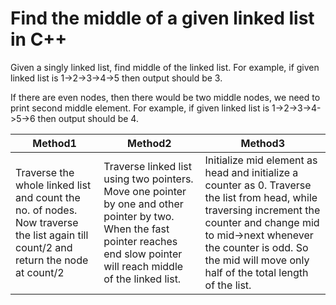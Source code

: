 # Find the middle of a given linked list in C++
Given a singly linked list, find middle of the linked list. 
For example, if given linked list is 1->2->3->4->5 then output should be 3.

If there are even nodes, then there would be two middle nodes, we need to print second middle element. 
For example, if given linked list is 1->2->3->4->5->6 then output should be 4.

| Method1 | Method2 | Method3 |
|---|---|---|
|Traverse the whole linked list and count the no. of nodes. Now traverse the list again till count/2 and return the node at count/2 | Traverse linked list using two pointers. Move one pointer by one and other pointer by two. When the fast pointer reaches end slow pointer will reach middle of the linked list.| Initialize mid element as head and initialize a counter as 0. Traverse the list from head, while traversing increment the counter and change mid to mid->next whenever the counter is odd. So the mid will move only half of the total length of the list.|
